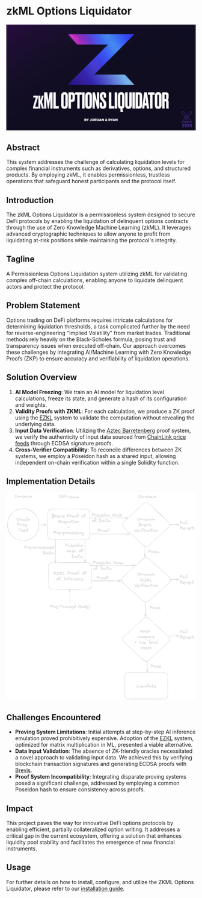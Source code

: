 # zkML Options Liquidator

![zkML Options Liquidator Logo](zkml-liquidator-title.png)

## Abstract

This system addresses the challenge of calculating liquidation levels for complex financial instruments such as derivatives, options, and structured products. By employing zkML, it enables permissionless, trustless operations that safeguard honest participants and the protocol itself.

## Introduction

The zkML Options Liquidator is a permissionless system designed to secure DeFi protocols by enabling the liquidation of delinquent options contracts through the use of Zero Knowledge Machine Learning (zkML). It leverages advanced cryptographic techniques to allow anyone to profit from liquidating at-risk positions while maintaining the protocol's integrity.

## Tagline

A Permissionless Options Liquidation system utilizing zkML for validating complex off-chain calculations, enabling anyone to liquidate delinquent actors and protect the protocol.

## Problem Statement

Options trading on DeFi platforms requires intricate calculations for determining liquidation thresholds, a task complicated further by the need for reverse-engineering "Implied Volatility" from market trades. Traditional methods rely heavily on the Black-Scholes formula, posing trust and transparency issues when executed off-chain. Our approach overcomes these challenges by integrating AI/Machine Learning with Zero Knowledge Proofs (ZKP) to ensure accuracy and verifiability of liquidation operations.

## Solution Overview

1. **AI Model Freezing**: We train an AI model for liquidation level calculations, freeze its state, and generate a hash of its configuration and weights.
2. **Validity Proofs with ZKML**: For each calculation, we produce a ZK proof using the [EZKL](https://ezkl.xyz/) system to validate the computation without revealing the underlying data.
3. **Input Data Verification**: Utilizing the [Aztec Barretenberg](https://github.com/AztecProtocol/barretenberg) proof system, we verify the authenticity of input data sourced from [ChainLink price feeds](https://docs.chain.link/data-feeds/price-feeds) through ECDSA signature proofs.
4. **Cross-Verifier Compatibility**: To reconcile differences between ZK systems, we employ a Poseidon hash as a shared input, allowing independent on-chain verification within a single Solidity function.

## Implementation Details

![ZKML Liquidator Diagram](zkml-liquidator-diagram.png)

## Challenges Encountered

- **Proving System Limitations**: Initial attempts at step-by-step AI inference emulation proved prohibitively expensive. Adoption of the [EZKL](https://ezkl.xyz/) system, optimized for matrix multiplication in ML, presented a viable alternative.
- **Data Input Validation**: The absence of ZK-friendly oracles necessitated a novel approach to validating input data. We achieved this by verifying blockchain transaction signatures and generating ECDSA proofs with [Brevis](https://brevis.network/).
- **Proof System Incompatibility**: Integrating disparate proving systems posed a significant challenge, addressed by employing a common Poseidon hash to ensure consistency across proofs.

## Impact

This project paves the way for innovative DeFi options protocols by enabling efficient, partially collateralized option writing. It addresses a critical gap in the current ecosystem, offering a solution that enhances liquidity pool stability and facilitates the emergence of new financial instruments.

## Usage

For further details on how to install, configure, and utilize the ZKML Options Liquidator, please refer to our [installation guide](HOWTO.md).
